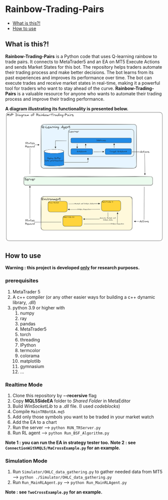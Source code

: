 # Rainbow-Trading-Pairs

- [What is this?!](#what-is-this)
- [How to use](#how-to-use)

## What is this?!

**Rainbow-Trading-Pairs** is a Python code that uses Q-learning rainbow to trade pairs. It connects to MetaTrader5 and an EA on MT5 Execute Actions and sends Market States for this bot. The repository helps traders automate their trading process and make better decisions. The bot learns from its past experiences and improves its performance over time. The bot can execute trades and receive market states in real-time, making it a powerful tool for traders who want to stay ahead of the curve. **Rainbow-Trading-Pairs** is a valuable resource for anyone who wants to automate their trading process and improve their trading performance.

**A diagram illustrating its functionality is presented below.**
![Rainbow-Trading-Pairs.excalidraw.png](./Docs/Excalidraw/Rainbow-Trading-Pairs.excalidraw.png)

## How to use

**Warning : this project is developed <u>only</u> for research purposes.**

### prerequisites

1. MetaTrader 5
2. A c++ compiler (or any other easier ways for building a c++ dynamic library, *.dll*)
3. python 3.9 or higher with
	1. numpy
	2. ray
	3. pandas
	4. MetaTrader5
	5. torch
	6. threading
	7. IPython
	8. termcolor
	9. colorama
	10. matplotlib
	11. gymnasium
	12.  ...

### Realtime Mode

1. Clone this repository by **--recersive** flag
2. Copy **MQL5SideEA** folder to *Shared Folder* in MetaEditor
3. Build *WinSocketLib* to a *.dll* file. (I used *codeblocks*)
4. Compile `MainTRBotEA.mq5`
5. Add only those symbols you want to be traded in your market watch
6. Add the EA to a chart
7. Run the server  -->  `python RUN_TRServer.py`
8. Run RL agent    -->  `python Run_BSF_Algorithm.py`

**Note 1 : you can run the EA in strategy tester too.** 
**Note 2 : see `ConnectionWithMQL5/MaCrossExample.py` for an example.**

### Simulation Mode

1. Run `Simulator/OHLC_data_gathering.py` to gather needed data from MT5   -->  `python ./Simulator/OHLC_data_gathering.py`
2. Run `Run_MainRLAgent.py`  --> `python Run_MainRLAgent.py`

**Note : see `TwoCrossExample.py` for an example.**